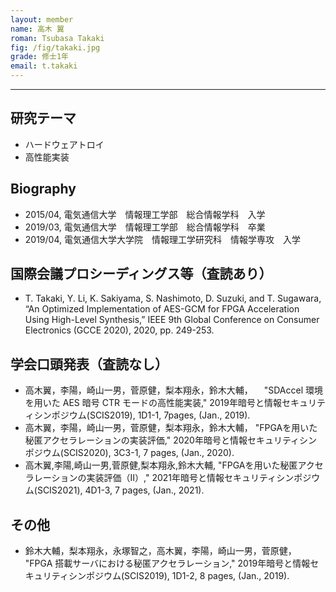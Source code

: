 ```yaml
---
layout: member
name: 高木 翼
roman: Tsubasa Takaki
fig: /fig/takaki.jpg
grade: 修士1年
email: t.takaki
---
```


---

## 研究テーマ

- ハードウェアトロイ
- 高性能実装

## Biography

- 2015/04, 電気通信大学　情報理工学部　総合情報学科　入学
- 2019/03, 電気通信大学　情報理工学部　総合情報学科　卒業
- 2019/04, 電気通信大学大学院　情報理工学研究科　情報学専攻　入学

## 国際会議プロシーディングス等（査読あり）

- T. Takaki, Y. Li, K. Sakiyama, S. Nashimoto, D. Suzuki, and T. Sugawara, 
“An Optimized Implementation of AES-GCM for FPGA Acceleration Using High-Level Synthesis,”
IEEE 9th Global Conference on Consumer Electronics (GCCE 2020), 2020, pp. 249-253.

## 学会口頭発表（査読なし）

- 高木翼，李陽，崎山一男，菅原健，梨本翔永，鈴木大輔，
　"SDAccel 環境を用いた AES 暗号 CTR モードの高性能実装,"
  2019年暗号と情報セキュリティシンポジウム(SCIS2019),
  1D1-1, 7pages, (Jan., 2019).
- 高木翼，李陽，崎山一男，菅原健，梨本翔永，鈴木大輔，
  "FPGAを用いた秘匿アクセラレーションの実装評価,"
  2020年暗号と情報セキュリティシンポジウム(SCIS2020),
  3C3-1, 7 pages, (Jan., 2020).
- 高木翼,李陽,崎山一男,菅原健,梨本翔永,鈴木大輔,
  "FPGAを用いた秘匿アクセラレーションの実装評価（II）,"
  2021年暗号と情報セキュリティシンポジウム(SCIS2021),
  4D1-3, 7 pages, (Jan., 2021).


## その他

- 鈴木大輔，梨本翔永，永塚智之，高木翼，李陽，崎山一男，菅原健，
  "FPGA 搭載サーバにおける秘匿アクセラレーション,"
  2019年暗号と情報セキュリティシンポジウム(SCIS2019),
  1D1-2, 8 pages, (Jan., 2019).

